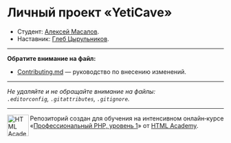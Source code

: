 # Личный проект «YetiCave»

* Студент: [Алексей Масалов](https://up.htmlacademy.ru/php/5/user/145057).
* Наставник: [Глеб Цырульников](https://htmlacademy.ru/profile/id492663).

---

**Обратите внимание на файл:**

* [Contributing.md](Contributing.md) — руководство по внесению изменений.

---

_Не удаляйте и не обращайте внимание на файлы:_<br>
_`.editorconfig`, `.gitattributes`, `.gitignore`._

---

<a href="https://htmlacademy.ru/intensive/php"><img align="left" width="50" height="50" alt="HTML Academy" src="https://up.htmlacademy.ru/static/img/intensive/php/logo-for-github-2.png"></a>

Репозиторий создан для обучения на интенсивном онлайн‑курсе «[Профессиональный PHP, уровень 1](https://htmlacademy.ru/intensive/php)» от [HTML Academy](https://htmlacademy.ru).

